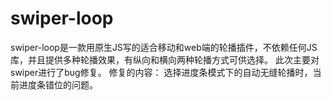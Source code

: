 # swiper-loop
swiper-loop是一款用原生JS写的适合移动和web端的轮播插件，不依赖任何JS库，并且提供多种轮播效果，有纵向和横向两种轮播方式可供选择。
此次主要对swiper进行了bug修复。
修复的内容：
选择进度条模式下的自动无缝轮播时，当前进度条错位的问题。
